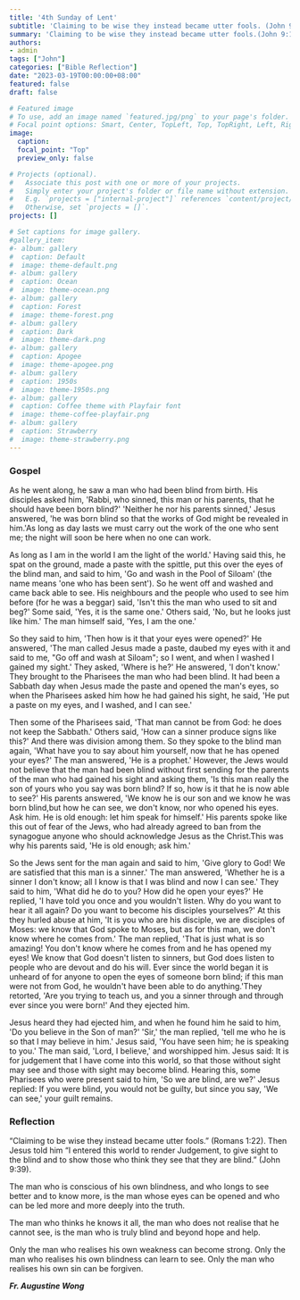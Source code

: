 ```yaml
---
title: '4th Sunday of Lent'
subtitle: 'Claiming to be wise they instead became utter fools. (John 9:1-41)'
summary: 'Claiming to be wise they instead became utter fools.(John 9:1-41)'
authors:
- admin
tags: ["John"]
categories: ["Bible Reflection"]
date: "2023-03-19T00:00:00+08:00"
featured: false
draft: false

# Featured image
# To use, add an image named `featured.jpg/png` to your page's folder.
# Focal point options: Smart, Center, TopLeft, Top, TopRight, Left, Right, BottomLeft, Bottom, BottomRight
image:
  caption:
  focal_point: "Top"
  preview_only: false

# Projects (optional).
#   Associate this post with one or more of your projects.
#   Simply enter your project's folder or file name without extension.
#   E.g. `projects = ["internal-project"]` references `content/project/deep-learning/index.md`.
#   Otherwise, set `projects = []`.
projects: []

# Set captions for image gallery.
#gallery_item:
#- album: gallery
#  caption: Default
#  image: theme-default.png
#- album: gallery
#  caption: Ocean
#  image: theme-ocean.png
#- album: gallery
#  caption: Forest
#  image: theme-forest.png
#- album: gallery
#  caption: Dark
#  image: theme-dark.png
#- album: gallery
#  caption: Apogee
#  image: theme-apogee.png
#- album: gallery
#  caption: 1950s
#  image: theme-1950s.png
#- album: gallery
#  caption: Coffee theme with Playfair font
#  image: theme-coffee-playfair.png
#- album: gallery
#  caption: Strawberry
#  image: theme-strawberry.png
---
```

### Gospel
As he went along, he saw a man who had been blind from birth. His disciples asked him, 'Rabbi, who sinned, this man or his parents, that he should have been born blind?' 'Neither he nor his parents sinned,' Jesus answered, 'he was born blind so that the works of God might be revealed in him.'As long as day lasts we must carry out the work of the one who sent me; the night will soon be here when no one can work.

As long as I am in the world I am the light of the world.' Having said this, he spat on the ground, made a paste with the spittle, put this over the eyes of the blind man, and said to him, 'Go and wash in the Pool of Siloam' (the name means 'one who has been sent'). So he went off and washed and came back able to see. His neighbours and the people who used to see him before (for he was a beggar) said, 'Isn't this the man who used to sit and beg?' Some said, 'Yes, it is the same one.' Others said, 'No, but he looks just like him.' The man himself said, 'Yes, I am the one.'

So they said to him, 'Then how is it that your eyes were opened?' He answered, 'The man called Jesus made a paste, daubed my eyes with it and said to me, "Go off and wash at Siloam"; so I went, and when I washed I gained my sight.' They asked, 'Where is he?' He answered, 'I don't know.' They brought to the Pharisees the man who had been blind. It had been a Sabbath day when Jesus made the paste and opened the man's eyes, so when the Pharisees asked him how he had gained his sight, he said, 'He put a paste on my eyes, and I washed, and I can see.'

Then some of the Pharisees said, 'That man cannot be from God: he does not keep the Sabbath.' Others said, 'How can a sinner produce signs like this?' And there was division among them. So they spoke to the blind man again, 'What have you to say about him yourself, now that he has opened your eyes?' The man answered, 'He is a prophet.' However, the Jews would not believe that the man had been blind without first sending for the parents of the man who had gained his sight and asking them, 'Is this man really the son of yours who you say was born blind? If so, how is it that he is now able to see?' His parents answered, 'We know he is our son and we know he was born blind,but how he can see, we don't know, nor who opened his eyes. Ask him. He is old enough: let him speak for himself.' His parents spoke like this out of fear of the Jews, who had already agreed to ban from the synagogue anyone who should acknowledge Jesus as the Christ.This was why his parents said, 'He is old enough; ask him.'

So the Jews sent for the man again and said to him, 'Give glory to God! We are satisfied that this man is a sinner.' The man answered, 'Whether he is a sinner I don't know; all I know is that I was blind and now I can see.' They said to him, 'What did he do to you? How did he open your eyes?' He replied, 'I have told you once and you wouldn't listen. Why do you want to hear it all again? Do you want to become his disciples yourselves?' At this they hurled abuse at him, 'It is you who are his disciple, we are disciples of Moses: we know that God spoke to Moses, but as for this man, we don't know where he comes from.' The man replied, 'That is just what is so amazing! You don't know where he comes from and he has opened my eyes! We know that God doesn't listen to sinners, but God does listen to people who are devout and do his will. Ever since the world began it is unheard of for anyone to open the eyes of someone born blind; if this man were not from God, he wouldn't have been able to do anything.'They retorted, 'Are you trying to teach us, and you a sinner through and through ever since you were born!' And they ejected him.

Jesus heard they had ejected him, and when he found him he said to him, 'Do you believe in the Son of man?' 'Sir,' the man replied, 'tell me who he is so that I may believe in him.' Jesus said, 'You have seen him; he is speaking to you.' The man said, 'Lord, I believe,' and worshipped him. Jesus said: It is for judgement that I have come into this world, so that those without sight may see and those with sight may become blind. Hearing this, some Pharisees who were present said to him, 'So we are blind, are we?' Jesus replied: If you were blind, you would not be guilty, but since you say, 'We can see,' your guilt remains.

### Reflection
“Claiming to be wise they instead became utter fools.” (Romans 1:22).
Then Jesus told him “I entered this world to render Judgement, to give sight to the blind and to show those who think they see that they are blind.” (John 9:39).

The man who is conscious of his own blindness, and who longs to see better and to know more, is the man whose eyes can be opened and who can be led more and more deeply into the truth.

The man who thinks he knows it all, the man who does not realise that he cannot see, is the man who is truly blind and beyond hope and help.

Only the man who realises his own weakness can become strong. Only the man who realises his own blindness can learn to see. Only the man who realises his own sin can be forgiven.

___Fr. Augustine Wong___